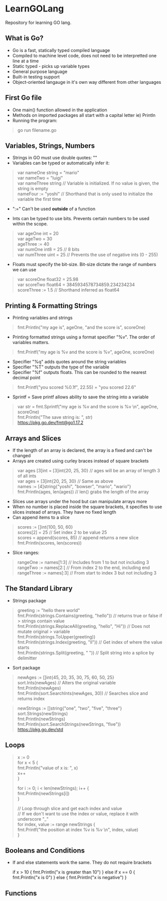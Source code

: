 # LearnGOLang
Repository for learning GO lang.

## What is Go?
- Go is a fast, statically typed compiled language
- Compiled to machine level code, does not need to be interpretted one line at a time
- Static typed - picks up variable types
- General purpose language
- Built-in testing support
- Object-oriented langauge in it's own way different from other languages

## First Go file
- One main() function allowed in the application
- Methods on imported packages all start with a capital letter ie) Println
- Running the program: 
> go run filename.go

## Variables, Strings, Numbers
- Strings in GO must use double quotes: ""
- Variables can be typed or automatically infer it:
> var nameOne string = "mario"  
> var nameTwo = "luigi"  
> var nameThree string // Variable is initialized. If no value is given, the string is empty  
> nameFour := "yoshi" // Shorthand that is only used to initialize the variable the first time  

- ":=" Can't be used **outside** of a function

- Ints can be typed to use bits. Prevents certain numbers to be used within the scope.
> var ageOne int = 20  
> var ageTwo = 30  
> ageThree := 40  
> var numOne int8 = 25 // 8 bits  
> var numThree uint = 25 // Prevents the use of negative ints (0 - 255)

- Floats must specify the bit-size. Bit-size dictate the range of numbers we can use
> var scoreOne float32 = 25.98  
> var scoreTwo float64 = 3845934578734859.234234234  
> scoreThree := 1.5 // Shorthand inferred as float64  

## Printing & Formatting Strings
- Printing variables and strings
> fmt.Println("my age is", ageOne, "and the score is", scoreOne)
- Printing formatted strings using a format specifier "%v". The order of variables matters.
> fmt.Printf("my age is %v and the score is %v", ageOne, scoreOne)
- Specifier "%q" adds quotes around the string variables
- Specifier "%T" outputs the type of the variable
- Specifier "%f" outputs floats. This can be rounded to the nearest decimal point
> fmt.Printf("you scored %0.1f", 22.55) = "you scored 22.6"
- Sprintf = Save printf allows ability to save the string into a variable
> var str = fmt.Sprintf("my age is %v and the score is %v \n", ageOne, scoreOne)  
> fmt.Println("The save string is: ", str)  
https://pkg.go.dev/fmt@go1.17.2

## Arrays and Slices
- If the length of an array is declared, the array is a fixed and can't be changed
- Arrays are created using curley braces instead of square brackets
> var ages [3]int = [3]int{20, 25, 30} // ages will be an array of length 3 of all ints  
> var ages = [3]int{20, 25, 30} // Same as above  
> names := [4]string{"yoshi", "bowser", "mario", "wario"}  
> fmt.Println(ages, len(ages)) // len() grabs the length of the array

- Slices use arrays under the hood but can manipulate arrays more
- When no number is placed inside the square brackets, it specifies to use slices instead of arrays. They have no fixed length
- Can append items to a slice
> scores := []int{100, 50, 60}  
> scores[2] = 25              // Set index 2 to be value 25  
> scores = append(scores, 85) // append returns a new slice  
> fmt.Println(scores, len(scores))  
- Slice ranges:
> rangeOne := names[1:3] // Includes from 1 to but not including 3  
> rangeTwo := names[2:]   // From index 2 to the end, including end  
> rangeThree := names[:3] // From start to index 3 but not including 3  

## The Standard Library
- Strings package
> greeting := "hello there world"  
> fmt.Println(strings.Contains(greeting, "hello"))         // returns true or false if > strings contain value  
> fmt.Println(strings.ReplaceAll(greeting, "hello", "Hi")) // Does not mutate original > variable  
> fmt.Println(strings.ToUpper(greeting))  
> fmt.Println(strings.Index(greeting, "ll")) // Get index of where the value starts  
> fmt.Println(strings.Split(greeting, " "))  // Split string into a splice by delimitter  
- Sort package
> newAges := []int{45, 20, 35, 30, 75, 60, 50, 25}  
> sort.Ints(newAges) // Alters the original variable  
> fmt.Println(newAges)  
> fmt.Println(sort.SearchInts(newAges, 30)) // Searches slice and returns index  

> newStrings := []string{"one", "two", "five", "three"}  
> sort.Strings(newStrings)  
> fmt.Println(newStrings)  
> fmt.Println(sort.SearchStrings(newStrings, "five"))  
https://pkg.go.dev/std

## Loops
> x := 0  
> for x < 5 {  
>     fmt.Println("value of x is: ", x)  
>     x++  
> }  
> 
> for i := 0; i < len(newStrings); i++ {  
>     fmt.Println(newStrings[i])  
> }  
> 
> // Loop through slice and get each index and value  
> // If we don't want to use the index or value, replace it with underscore "_"  
> for index, value := range newStrings {  
>     fmt.Printf("the position at index %v is %v \n", index, value)  
> }  
## Booleans and Conditions
- If and else statements work the same. They do not require brackets  

    if x > 10 {
        fmt.Println("x is greater than 10")
    } else if x == 0 {
        fmt.Println("x is 0")
    } else {
        fmt.Println("x is negative")
    }

## Functions